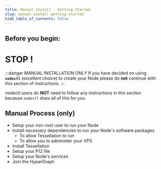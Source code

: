 ```yaml
---
title: Manual Install - Getting Started
slug: manual-install-getting-started
hide_table_of_contents: false
---
```

## Before you begin:
# STOP !
:::danger MANUAL INSTALLATION ONLY
If you have decided on using **`nodectl`** (excellent choice) to create your Node please do **not** continue with this section of instructions.
:::

nodectl users do **NOT** need to follow any instructions in this section because `nodectl` does all of this for you.


## Manual Process (only)

- Setup your non-root user to run your Node
- Install necessary dependencies to run your Node's software packages
    - To allow Tessellation to run
    - To allow you to administer your VPS
- Install Tessellation
- Setup your P12 file
- Setup your Node's services
- Join the HyperGraph
